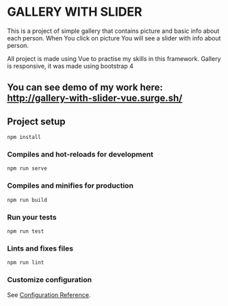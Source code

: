 # GALLERY WITH SLIDER

This is a project of simple gallery that contains picture and basic info about each person.
When You click on picture You will see a slider with info about person.

All project is made using Vue to practise my skills in this framework.
Gallery is responsive, it was made using bootstrap 4

## You can see demo of my work here: http://gallery-with-slider-vue.surge.sh/
 
## Project setup
```
npm install
```

### Compiles and hot-reloads for development
```
npm run serve
```

### Compiles and minifies for production
```
npm run build
```

### Run your tests
```
npm run test
```

### Lints and fixes files
```
npm run lint
```

### Customize configuration
See [Configuration Reference](https://cli.vuejs.org/config/).
